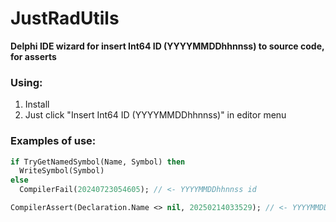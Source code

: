# JustRadUtils
**Delphi IDE wizard for insert Int64 ID (YYYYMMDDhhnnss) to source code, for asserts**

### Using:
1) Install
2) Just click "Insert Int64 ID (YYYYMMDDhhnnss)" in editor menu

### Examples of use:
```pascal
if TryGetNamedSymbol(Name, Symbol) then
  WriteSymbol(Symbol)
else
  CompilerFail(20240723054605); // <- YYYYMMDDhhnnss id
```
```pascal
CompilerAssert(Declaration.Name <> nil, 20250214033529); // <- YYYYMMDDhhnnss id
```
